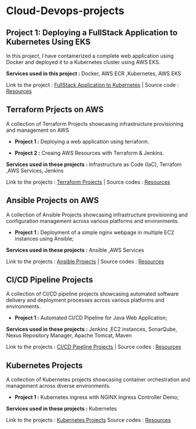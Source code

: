 # Cloud-Devops-projects
## Project 1: Deploying a FullStack Application to Kubernetes Using EKS


In this project, I have containerized a complete web application using Docker and deployed it to a Kubernetes cluster using AWS EKS.

**Services used in this project :** Docker, AWS ECR ,Kubernetes, AWS EKS

Link to the project : [FullStack Application to Kubernetes](https://victorious-peace-7a9.notion.site/Deploying-a-FullStack-Application-to-Kubernetes-Using-EKS-f0590065998c4500a546f2b7795aa7e6?pvs=4) | 
Source code : [Resources](https://github.com/Fayssal552/Cloud-Devops-projects/tree/main/full-stack-app-to-kubernetes)

## Terraform Prjects on AWS


A collection of Terraform Projects showcasing infrastructure provisioning and management on AWS

- **Project 1 :** Deploying a web application using terraform.

- **Project 2 :** Creaing AWS Resources with Terraform & Jenkins.

**Services used in these projects :**  Infrastructure as Code (IaC), Terrafom ,AWS Services, Jenkins

Link to the projects : [Terraform Projects](https://victorious-peace-7a9.notion.site/Terraform-AWS-demos-5814079e195f4c58af5171048e2a3b8b?pvs=4) | 
Source codes : [Resources](https://github.com/Fayssal552/Cloud-Devops-projects/tree/main/terraform-aws-demos)

## Ansible Projects on AWS


A collection of Ansible Projects showcasing infrastructure provisioning and configuration management across various platforms and environments.

- **Project  1 :** Deployment of a simple nginx webpage in multiple EC2 instances using Ansible;

**Services used in these projects :**  Ansible ,AWS Services

Link to the projects : [Ansible Projects](https://victorious-peace-7a9.notion.site/Ansible-Projects-1319f0865c1243be8138398febc76ce6?pvs=4) | 
Source codes : [Resources](https://github.com/Fayssal552/Cloud-Devops-projects/tree/main/ansible-aws-demos)

## CI/CD Pipeline Projects


A collection of CI/CD pipeline projects showcasing automated software delivery and deployment processes across various platforms and environments.

- **Project 1 :** Automated CI/CD Pipeline for Java Web Application;

**Services used in these projects :**  Jenkins ,EC2 instances, SonarQube, Nexus Repository Manager, Apache Tomcat, Maven

Link to the projects : [CI/CD Pipeline Projects](https://victorious-peace-7a9.notion.site/CI-CD-Pipeline-Projects-1f20170227b048bdb551a1dbeaa799cc?pvs=4) | 
Source codes : [Resources](https://github.com/Fayssal552/Cloud-Devops-projects/tree/main/CICD-Pipeline-projects)

## Kubernetes Projects


A collection of Kubernetes projects showcasing container orchestration and management across diverse environments.

- **Project 1 :** Kubernetes ingress with NGINX Ingress Controller Demo;

**Services used in these projects :**  Kubernetes 

Link to the projects : [Kubernetes Projects](https://victorious-peace-7a9.notion.site/Kubernetes-Projects-fa45272665024d1188ab940023475c96?pvs=4)
Source codes : [Resources](https://github.com/Fayssal552/Cloud-Devops-projects/tree/main/Kubernetes-projects)
